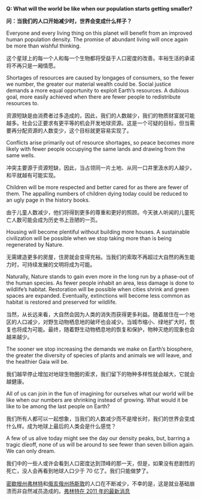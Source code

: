 **Q: What will the world be like when our population starts getting smaller?**

**问：当我们的人口开始减少时，世界会变成什么样子？**

Everyone and every living thing on this planet will benefit from an improved human population density. The promise of abundant living will once again be more than wishful thinking.

这个星球上的每一个人和每一个生物都将受益于人口密度的改善。丰裕生活的承诺将不再只是一厢情愿。

Shortages of resources are caused by longages of consumers, so the fewer we number, the greater our material wealth could be. Social justice demands a more equal opportunity to exploit Earth’s resources. A dubious goal, more easily achieved when there are fewer people to redistribute resources to.

资源短缺是由消费者过多造成的，因此，我们的人数越少，我们的物质财富就可能越多。社会公正要求有更平等的机会开发地球资源。这是一个可疑的目标，但当需要再分配资源的人数变少，这个目标就更容易实现了。

Conflicts arise primarily out of resource shortages, so peace becomes more likely with fewer people occupying the same lands and drawing from the same wells.

冲突主要源于资源短缺，因此，当占领同一片土地、从同一口井里汲水的人越少，和平就越有可能实现。

Children will be more respected and better cared for as there are fewer of them. The appalling numbers of children dying today could be reduced to an ugly page in the history books.

由于儿童人数减少，他们将得到更多的尊重和更好的照顾。今天骇人听闻的儿童死亡人数可能会成为历史书上丑陋的一页。

Housing will become plentiful without building more houses. A sustainable civilization will be possible when we stop taking more than is being regenerated by Nature.

无需建造更多的房屋，住房就会变得充裕。当我们的索取不再超过大自然的再生能力时，可持续发展的文明将成为可能。

Naturally, Nature stands to gain even more in the long run by a phase-out of the human species. As fewer people inhabit an area, less damage is done to wildlife’s habitat. Restoration will be possible when cities shrink and green spaces are expanded. Eventually, extinctions will become less common as habitat is restored and preserved for wildlife.

当然，从长远来看，大自然会因为人类的消失而获得更多利益。随着居住在一个地区的人口减少，对野生动物栖息地的破坏也会减少。当城市缩小、绿地扩大时，恢复也将成为可能。最终，随着野生动物栖息地的恢复和保护，物种灭绝的现象也会越来越少。

The sooner we stop increasing the demands we make on Earth’s biosphere, the greater the diversity of species of plants and animals we will leave, and the healthier Gaia will be.

我们越早停止增加对地球生物圈的索求，我们留下的物种多样性就会越大，它就会越健康。

All of us can join in the fun of imagining for ourselves what our world will be like when our numbers are shrinking instead of growing. What would it be like to be among the last people on Earth?

我们所有人都可以一起想象，当我们的人数减少而不是增长时，我们的世界会变成什么样。成为地球上最后的人类会是什么感觉？

A few of us alive today might see the day our density peaks, but, barring a tragic dieoff, none of us will be around to see fewer than seven billion again. We can only dream.

我们中的一些人或许会看到人口密度达到顶峰的那一天，但是，如果没有悲剧性的死亡，没人会再看到地球人口少于 70 亿了。我们只能做梦了。

[密歇根州弗林特](http://www.telegraph.co.uk/finance/financetopics/financialcrisis/5516536/US-cities-may-have-to-be-bulldozed-in-order-to-survive.html)和[俄亥俄州扬斯敦](http://www.mlive.com/news/flint/index.ssf/2009/04/youngstown_ohio_mayor_to_bring.html)的人口在不断减少，不幸的是，这是就业基础崩溃而非自然减员造成的。[弗林特在 2011 年的最新消息](http://www.grist.org/article/2011-02-15-this-is-flint-michigan) 
